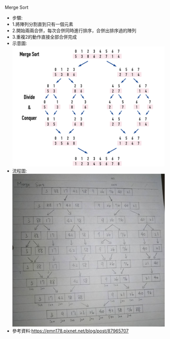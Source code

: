Merge Sort
- 步驟:
- 1.將陣列分割直到只有一個元素
- 2.開始兩兩合併，每次合併同時進行排序，合併出排序過的陣列
- 3.重複2的動作直接全部合併完成
- 示意圖:
![image](https://github.com/poor314/poor314/blob/master/image/merge%20sort.png)
- 流程圖:
![image](https://github.com/poor314/poor314/blob/master/image/merge.jpg)
- 參考資料:https://emn178.pixnet.net/blog/post/87965707
